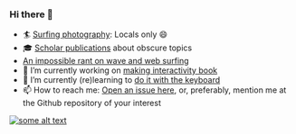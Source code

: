 ### Hi there 👋

- :surfer: [Surfing photography](https://surfer.epidro.me/): Locals only 😄
- :mortar_board: [Scholar publications](https://scholar.epidro.me) about obscure topics
- [An impossible rant on wave and web surfing](https://me.epidro.me)
- 🔭 I’m currently working on [making interactivity book](https://mibook.epidro.me)
- 🌱 I’m currently (re)learning to [do it with the keyboard](https://github.com/courses-ionio/dokey)
- 📫 How to reach me: [Open an issue here](https://github.com/epidrome/epidrome/issues/new/choose), or, preferably, mention me at the Github repository of your interest

<!--
**epidrome/epidrome** is a ✨ _special_ ✨ repository because its `README.md` (this file) appears on your GitHub profile.

Here are some ideas to get you started:

- 🔭 I’m currently working on ...
- 🌱 I’m currently learning ...
- 👯 I’m looking to collaborate on ...
- 🤔 I’m looking for help with ...
- 💬 Ask me about ...
- 😄 Pronouns: ...
- ⚡ Fun fact: ...
-->

[![some alt text](https://www.randos.online/u/epidrome)](https://randos.online/u/epidrome/next)
